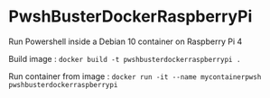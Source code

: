 # PwshBusterDockerRaspberryPi
Run Powershell inside a Debian 10 container on Raspberry Pi 4

Build image :
`docker build -t pwshbusterdockerraspberrypi .`

Run container from image :
`docker run -it --name mycontainerpwsh pwshbusterdockerraspberrypi`
